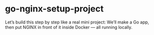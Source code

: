 # go-nginx-setup-project
Let’s build this step by step like a real mini project: We’ll make a Go app, then put NGINX in front of it inside Docker — all running locally.
